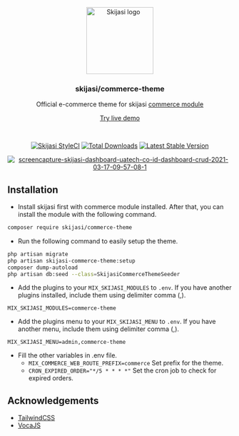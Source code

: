 <p align="center">
  <a href="https://skijasi-docs.uatech.co.id/">
    <img src="https://i.ibb.co/Vq5hH9k/skijasi-commerce-theme-logo.png" width="150px" alt="Skijasi logo" />
  </a>
</p>
<h3 align="center">skijasi/commerce-theme</h3>
<p align="center">Official e-commerce theme for skijasi <a href="https://github.com/nadzorservera-croatia/skijasi-commerce-module">commerce module</a></p>
<p align="center"><a href="https://skijasi-demo.uatech.co.id/commerce" target="_blank">Try live demo</a></p>
<br />

<p align="center">
<a href="https://github.styleci.io/repos/347838630"><img src="https://github.styleci.io/repos/347838630/shield" alt="Skijasi StyleCI"></a>
<a href="https://packagist.org/packages/nadzorservera-croatia/skijasi"><img src="https://img.shields.io/packagist/dt/skijasi/core" alt="Total Downloads"></a>
<a href="https://packagist.org/packages/nadzorservera-croatia/skijasi"><img src="https://img.shields.io/packagist/v/skijasi/core" alt="Latest Stable Version"></a>
</p>

<p align="center">
  <a href="https://skijasi-docs.uatech.co.id/">
    <img src="https://i.ibb.co/mTdhq0T/Screen-Shot-2021-12-08-at-22-47-51.png" alt="screencapture-skijasi-dashboard-uatech-co-id-dashboard-crud-2021-03-17-09-57-08-1" />
  </a>
</p>

## Installation
- Install skijasi first with commerce module installed. After that, you can install the module with the following command.

```bash
composer require skijasi/commerce-theme
```

- Run the following command to easily setup the theme.

```bash
php artisan migrate
php artisan skijasi-commerce-theme:setup
composer dump-autoload
php artisan db:seed --class=SkijasiCommerceThemeSeeder
```

- Add the plugins to your `MIX_SKIJASI_MODULES` to `.env`. If you have another plugins installed, include them using delimiter comma (,).

```
MIX_SKIJASI_MODULES=commerce-theme
```

- Add the plugins menu to your `MIX_SKIJASI_MENU` to `.env`. If you have another menu, include them using delimiter comma (,).

```
MIX_SKIJASI_MENU=admin,commerce-theme
```

- Fill the other variables in .env file.
  - `MIX_COMMERCE_WEB_ROUTE_PREFIX=commerce` Set prefix for the theme.
  - `CRON_EXPIRED_ORDER="*/5 * * * *"` Set the cron job to check for expired orders.

## Acknowledgements

- [TailwindCSS](https://tailwindcss.com/)
- [VocaJS](https://vocajs.com/)
